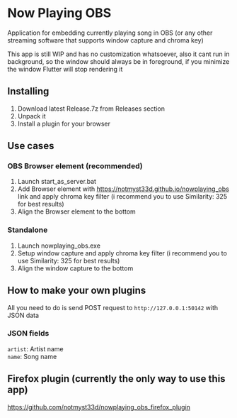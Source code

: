 # Now Playing OBS
Application for embedding currently playing song in OBS (or any other streaming software that supports window capture and chroma key)

This app is still WIP and has no customization whatsoever, also it cant run in background, so the window should always be in foreground, if you minimize the window Flutter will stop rendering it

## Installing
1. Download latest Release.7z from Releases section
2. Unpack it
3. Install a plugin for your browser

## Use cases
### OBS Browser element (recommended)
1. Launch start_as_server.bat
2. Add Browser element with https://notmyst33d.github.io/nowplaying_obs link and apply chroma key filter (i recommend you to use Similarity: 325 for best results)
3. Align the Browser element to the bottom

### Standalone
1. Launch nowplaying_obs.exe
2. Setup window capture and apply chroma key filter (i recommend you to use Similarity: 325 for best results)
3. Align the window capture to the bottom

## How to make your own plugins
All you need to do is send POST request to `http://127.0.0.1:50142` with JSON data

### JSON fields
`artist`: Artist name  
`name`: Song name

## Firefox plugin (currently the only way to use this app)
https://github.com/notmyst33d/nowplaying_obs_firefox_plugin
